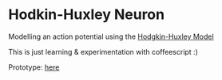 Hodkin-Huxley Neuron
====================

Modelling an action potential using the
[Hodgkin-Huxley Model](https://en.wikipedia.org/wiki/Hodgkin%E2%80%93Huxley_model)

This is just learning & experimentation with coffeescript :)

Prototype: [here](http://bean.vixentele.com/~keroserene/hh/hh.html)
